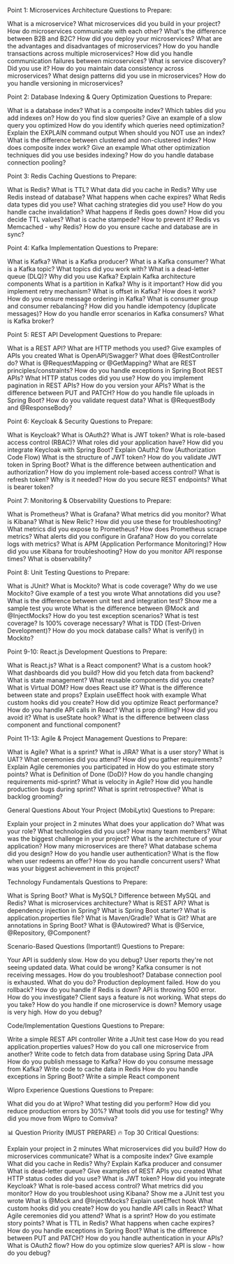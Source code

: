 Point 1: Microservices Architecture
Questions to Prepare:

What is a microservice?
What microservices did you build in your project?
How do microservices communicate with each other?
What's the difference between B2B and B2C?
How did you deploy your microservices?
What are the advantages and disadvantages of microservices?
How do you handle transactions across multiple microservices?
How did you handle communication failures between microservices?
What is service discovery? Did you use it?
How do you maintain data consistency across microservices?
What design patterns did you use in microservices?
How do you handle versioning in microservices?


Point 2: Database Indexing & Query Optimization
Questions to Prepare:

What is a database index?
What is a composite index?
Which tables did you add indexes on?
How do you find slow queries?
Give an example of a slow query you optimized
How do you identify which queries need optimization?
Explain the EXPLAIN command output
When should you NOT use an index?
What is the difference between clustered and non-clustered index?
How does composite index work? Give an example
What other optimization techniques did you use besides indexing?
How do you handle database connection pooling?


Point 3: Redis Caching
Questions to Prepare:

What is Redis?
What is TTL?
What data did you cache in Redis?
Why use Redis instead of database?
What happens when cache expires?
What Redis data types did you use?
What caching strategies did you use?
How do you handle cache invalidation?
What happens if Redis goes down?
How did you decide TTL values?
What is cache stampede? How to prevent it?
Redis vs Memcached - why Redis?
How do you ensure cache and database are in sync?


Point 4: Kafka Implementation
Questions to Prepare:

What is Kafka?
What is a Kafka producer?
What is a Kafka consumer?
What is a Kafka topic?
What topics did you work with?
What is a dead-letter queue (DLQ)?
Why did you use Kafka?
Explain Kafka architecture components
What is a partition in Kafka? Why is it important?
How did you implement retry mechanism?
What is offset in Kafka? How does it work?
How do you ensure message ordering in Kafka?
What is consumer group and consumer rebalancing?
How did you handle idempotency (duplicate messages)?
How do you handle error scenarios in Kafka consumers?
What is Kafka broker?


Point 5: REST API Development
Questions to Prepare:

What is a REST API?
What are HTTP methods you used?
Give examples of APIs you created
What is OpenAPI/Swagger?
What does @RestController do?
What is @RequestMapping or @GetMapping?
What are REST principles/constraints?
How do you handle exceptions in Spring Boot REST APIs?
What HTTP status codes did you use?
How do you implement pagination in REST APIs?
How do you version your APIs?
What is the difference between PUT and PATCH?
How do you handle file uploads in Spring Boot?
How do you validate request data?
What is @RequestBody and @ResponseBody?


Point 6: Keycloak & Security
Questions to Prepare:

What is Keycloak?
What is OAuth2?
What is JWT token?
What is role-based access control (RBAC)?
What roles did your application have?
How did you integrate Keycloak with Spring Boot?
Explain OAuth2 flow (Authorization Code Flow)
What is the structure of JWT token?
How do you validate JWT token in Spring Boot?
What is the difference between authentication and authorization?
How do you implement role-based access control?
What is refresh token? Why is it needed?
How do you secure REST endpoints?
What is bearer token?


Point 7: Monitoring & Observability
Questions to Prepare:

What is Prometheus?
What is Grafana?
What metrics did you monitor?
What is Kibana?
What is New Relic?
How did you use these for troubleshooting?
What metrics did you expose to Prometheus?
How does Prometheus scrape metrics?
What alerts did you configure in Grafana?
How do you correlate logs with metrics?
What is APM (Application Performance Monitoring)?
How did you use Kibana for troubleshooting?
How do you monitor API response times?
What is observability?


Point 8: Unit Testing
Questions to Prepare:

What is JUnit?
What is Mockito?
What is code coverage?
Why do we use Mockito?
Give example of a test you wrote
What annotations did you use?
What is the difference between unit test and integration test?
Show me a sample test you wrote
What is the difference between @Mock and @InjectMocks?
How do you test exception scenarios?
What is test coverage? Is 100% coverage necessary?
What is TDD (Test-Driven Development)?
How do you mock database calls?
What is verify() in Mockito?


Point 9-10: React.js Development
Questions to Prepare:

What is React.js?
What is a React component?
What is a custom hook?
What dashboards did you build?
How did you fetch data from backend?
What is state management?
What reusable components did you create?
What is Virtual DOM? How does React use it?
What is the difference between state and props?
Explain useEffect hook with example
What custom hooks did you create?
How did you optimize React performance?
How do you handle API calls in React?
What is prop drilling? How did you avoid it?
What is useState hook?
What is the difference between class component and functional component?


Point 11-13: Agile & Project Management
Questions to Prepare:

What is Agile?
What is a sprint?
What is JIRA?
What is a user story?
What is UAT?
What ceremonies did you attend?
How did you gather requirements?
Explain Agile ceremonies you participated in
How do you estimate story points?
What is Definition of Done (DoD)?
How do you handle changing requirements mid-sprint?
What is velocity in Agile?
How did you handle production bugs during sprint?
What is sprint retrospective?
What is backlog grooming?


General Questions About Your Project (MobiLytix)
Questions to Prepare:

Explain your project in 2 minutes
What does your application do?
What was your role?
What technologies did you use?
How many team members?
What was the biggest challenge in your project?
What is the architecture of your application?
How many microservices are there?
What database schema did you design?
How do you handle user authentication?
What is the flow when user redeems an offer?
How do you handle concurrent users?
What was your biggest achievement in this project?


Technology Fundamentals
Questions to Prepare:

What is Spring Boot?
What is MySQL?
Difference between MySQL and Redis?
What is microservices architecture?
What is REST API?
What is dependency injection in Spring?
What is Spring Boot starter?
What is application.properties file?
What is Maven/Gradle?
What is Git?
What are annotations in Spring Boot?
What is @Autowired?
What is @Service, @Repository, @Component?


Scenario-Based Questions (Important!)
Questions to Prepare:

Your API is suddenly slow. How do you debug?
User reports they're not seeing updated data. What could be wrong?
Kafka consumer is not receiving messages. How do you troubleshoot?
Database connection pool is exhausted. What do you do?
Production deployment failed. How do you rollback?
How do you handle if Redis is down?
API is throwing 500 error. How do you investigate?
Client says a feature is not working. What steps do you take?
How do you handle if one microservice is down?
Memory usage is very high. How do you debug?


Code/Implementation Questions
Questions to Prepare:

Write a simple REST API controller
Write a JUnit test case
How do you read application.properties values?
How do you call one microservice from another?
Write code to fetch data from database using Spring Data JPA
How do you publish message to Kafka?
How do you consume message from Kafka?
Write code to cache data in Redis
How do you handle exceptions in Spring Boot?
Write a simple React component


Wipro Experience Questions
Questions to Prepare:

What did you do at Wipro?
What testing did you perform?
How did you reduce production errors by 30%?
What tools did you use for testing?
Why did you move from Wipro to Comviva?


📊 Question Priority (MUST PREPARE)
🔥 Top 30 Critical Questions:

Explain your project in 2 minutes
What microservices did you build?
How do microservices communicate?
What is a composite index? Give example
What did you cache in Redis? Why?
Explain Kafka producer and consumer
What is dead-letter queue?
Give examples of REST APIs you created
What HTTP status codes did you use?
What is JWT token?
How did you integrate Keycloak?
What is role-based access control?
What metrics did you monitor?
How do you troubleshoot using Kibana?
Show me a JUnit test you wrote
What is @Mock and @InjectMocks?
Explain useEffect hook
What custom hooks did you create?
How do you handle API calls in React?
What Agile ceremonies did you attend?
What is a sprint?
How do you estimate story points?
What is TTL in Redis?
What happens when cache expires?
How do you handle exceptions in Spring Boot?
What is the difference between PUT and PATCH?
How do you handle authentication in your APIs?
What is OAuth2 flow?
How do you optimize slow queries?
API is slow - how do you debug?
